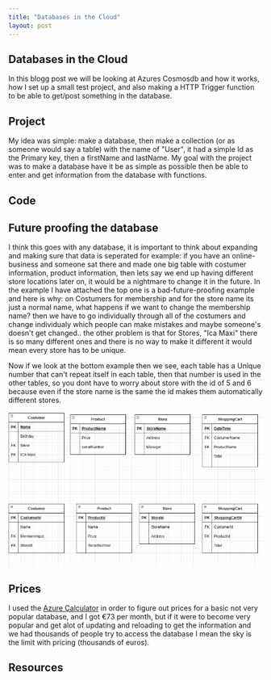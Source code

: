 ```yaml
---
title: "Databases in the Cloud"
layout: post
---
```


## Databases in the Cloud

In this blogg post we will be looking at Azures Cosmosdb and how it works, how I set up a small test project, and also making a HTTP Trigger function to be able to get/post something in the database.


## Project

My idea was simple: make a database, then make a collection (or as someone would say a table) with the name of "User", it had a simple Id as the Primary key, then a firstName and lastName. My goal with the project was to make a database have it be as simple as possible then be able to enter and get information from the database with functions.

## Code


## Future proofing the database

I think this goes with any database, it is important to think about expanding and making sure that data is seperated for example: if you have an online-business and someone sat there and made one big table with costumer information, product information, then lets say we end up having different store locations later on, it would be a nightmare to change it in the future. In the example I have attached the top one is a bad-future-proofing example and here is why: on Costumers for membership and for the store name its just a normal name, what happens if we want to change the membership name? then we have to go individually through all of the costumers and change individualy which people can make mistakes and maybe someone's doesn't get changed.. the other problem is that for Stores, "Ica Maxi" there is so many different ones and there is no way to make it different  it would mean every store has to be unique.

Now if we look at the bottom example then we see, each table has a Unique number that can't repeat itself in each table, then that number is used in the other tables, so you dont have to worry about store with the id of 5 and 6 because even if the store name is the same the id makes them automatically different stores.

![ER diagram example](/assets/Images/ERDiagramExample.png)

## Prices

I used the [Azure Calculator](https://azure.microsoft.com/en-us/pricing/calculator/) in order to figure out prices for a basic not very popular database, and I got €73 per month, but if it were to become very popular and get alot of updating and reloading  to get the information and we had thousands of people try to access the database I mean the sky is the limit with pricing (thousands of euros).

## Resources

[]()